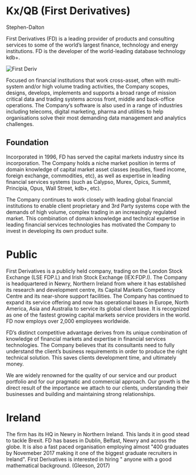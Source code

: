 Kx/QB (First Derivatives)
==============================
Stephen-Dalton 

First Derivatives (FD) is a leading provider of products and consulting services to some of the world’s largest finance, technology and energy institutions. FD is the developer of the world-leading database technology kdb+.

![First Deriv](https://github.com/ULStats/MA4128Assessment-2018/blob/master/First%20derivatives.png)




Focused on financial institutions that work cross-asset, often with multi-system and/or high volume trading activities, the Company scopes, designs, develops, implements and supports a broad range of mission critical data and trading systems across front, middle and back-office operations. The Company’s software is also used in a range of industries including telecoms, digital marketing, pharma and utilities to help organisations solve their most demanding data management and analytics challenges.

## Foundation
Incorporated in 1996, FD has served the capital markets industry since its incorporation. The Company holds a niche market position in terms of domain knowledge of capital market asset classes (equities, fixed income, foreign exchange, commodities, etc), as well as expertise in leading financial services systems (such as Calypso, Murex, Opics, Summit, Principia, Opus, Wall Street, kdb+, etc). 

The Company continues to work closely with leading global financial institutions to enable client proprietary and 3rd Party systems cope with the demands of high volume, complex trading in an increasingly regulated market. This combination of domain knowledge and technical expertise in leading financial services technologies has motivated the Company to invest in developing its own product suite.

# Public
First Derivatives is a publicly held company, trading on the London Stock Exchange (LSE FDP.L) and Irish Stock Exchange (IEX:FDP.I). The Company is headquartered in Newry, Northern Ireland from where it has established its research and development centre, its Capital Markets Competency Centre and its near-shore support facilities. The Company has continued to expand its service offering and now has operational bases in Europe, North America, Asia and Australia to service its global client base. It is recognized as one of the fastest growing capital markets service providers in the world. FD now employs over 2,000 employees worldwide.

FD’s distinct competitive advantage derives from its unique combination of knowledge of financial markets and expertise in financial services technologies. The Company believes that its consultants need to fully understand the client’s business requirements in order to produce the right technical solution. This saves clients development time, and ultimately money.

We are widely renowned for the quality of our service and our product portfolio and for our pragmatic and commercial approach. Our growth is the direct result of the importance we attach to our clients, understanding their businesses and building and maintaining strong relationships.

# Ireland
The firm has its HQ in Newry in Northern Ireland. This lands it in good stead to tackle Brexit. FD has bases in Dublin, Belfast, Newry and across the globe. It is also a fast paced organisation employing almost "400 graduates by Novemeber 2017 making it one of the biggest graduate recruiters in Ireland". First Derivatives is interested in hiring " anyone with a good mathematical background. (Gleeson, 2017)


